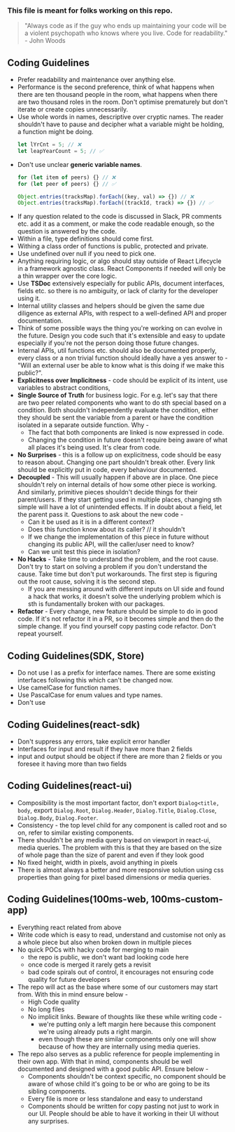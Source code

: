 ### This file is meant for folks working on this repo.

> "Always code as if the guy who ends up maintaining your code will be a violent psychopath who knows where you live.
> Code for readability." - John Woods

## Coding Guidelines

- Prefer readability and maintenance over anything else.
- Performance is the second preference, think of what happens when there
  are ten thousand people in the room, what happens when there are two thousand
  roles in the room. Don't optimise prematurely but don't iterate or create copies
  unnecessarily.
- Use whole words in names, descriptive over cryptic names.
  The reader shouldn't have to pause and decipher what a variable might be 
  holding, a function might be doing.
    ```ts
    let lYrCnt = 5; // ❌
    let leapYearCount = 5; // ✅
    ```
- Don't use unclear **generic variable names**.
  ```ts
  for (let item of peers) {} // ❌
  for (let peer of peers) {} // ✅
  
  Object.entries(tracksMap).forEach((key, val) => {}) // ❌
  Object.entries(tracksMap).forEach((trackId, track) => {}) // ✅
  ```
- If any question related to the code is discussed in Slack, PR comments
  etc. add it as a comment, or make the code readable enough, so the question
  is answered by the code.
- Within a file, type definitions should come first.
- Withing a class order of functions is public, protected and private.
- Use undefined over null if you need to pick one.
- Anything requiring logic, or algo should stay outside of React Lifecycle
  in a framework agnostic class. React Components if needed will only be a thin
  wrapper over the core logic.
- Use **TSDoc** extensively especially for public APIs, document interfaces, fields
  etc. so there is no ambiguity, or lack of clarity for the developer using it.
- Internal utility classes and helpers should be given the same due diligence as
  external APIs, with respect to a well-defined API and proper documentation.
- Think of some possible ways the thing you're working on can evolve in the future.
  Design you code such that it's extensible and easy to update especially if you're not the person
  doing those future changes.
- Internal APIs, util functions etc. should also be documented properly, every class
  or a non trivial function should ideally have a yes answer to - "Will an external
  user be able to know what is this doing if we make this public?".
- **Explicitness over Implicitness** - code should be explicit of its intent,
  use variables to abstract conditions, 
- **Single Source of Truth** for business logic. For e.g. let's say that
  there are two peer related components who want to do sth special based on
  a condition. Both shouldn't independently evaluate the condition, either
  they should be sent the variable from a parent or have the condition isolated
  in a separate outside function. Why - 
  - The fact that both components are linked is now expressed in code.
  - Changing the condition in future doesn't require being aware of what
    all places it's being used. It's clear from code.
- **No Surprises** - this is a follow up on explicitness, code should be easy
  to reason about. Changing one part shouldn't break other. Every link should be
  explicitly put in code, every behaviour documented.
- **Decoupled** - This will usually happen if above are in place. One piece shouldn't 
  rely on internal details of how some other piece is working. And similarly, primitive
  pieces shouldn't decide things for their parent/users. If they start getting used in
  multiple places, changing sth simple will have a lot of unintended effects. If in 
  doubt about a field, let the parent pass it. Questions to ask about the new code - 
  - Can it be used as it is in a different context?
  - Does this function know about its caller? // it shouldn't
  - If we change the implementation of this piece in future without changing
  its public API, will the caller/user need to know?
  - Can we unit test this piece in isolation?
- **No Hacks** - Take time to understand the problem, and the root cause. Don't try
  to start on solving a problem if you don't understand the cause. Take time but don't
  put workarounds. The first step is figuring out the root cause, solving it is the second
  step.
  - If you are messing around with different inputs on UI side and found a
  hack that works, it doesn't solve the underlying problem which is sth is fundamentally
  broken with our packages.
- **Refactor** - Every change, new feature should be simple to do in good code. If it's
  not refactor it in a PR, so it becomes simple and then do the simple change. If you
  find yourself copy pasting code refactor. Don't repeat yourself.

## Coding Guidelines(SDK, Store)

- Do not use I as a prefix for interface names. There are some existing
  interfaces following this which can't be changed now.
- Use camelCase for function names.
- Use PascalCase for enum values and type names.
- Don't use

## Coding Guidelines(react-sdk)

- Don't suppress any errors, take explicit error handler
- Interfaces for input and result if they have more than 2 fields
- input and output should be object if there are more than 2 fields
  or you foresee it having more than two fields

## Coding Guidelines(react-ui)

- Composibility is the most important factor, don't export `Dialog<title, body`,
  export `Dialog.Root`, `Dialog.Header`, `Dialog.Title`, `Dialog.Close`, `Dialog.Body`,
  `Dialog.Footer`.
- Consistency - the top level child for any component is called root and
  so on, refer to similar existing components.
- There shouldn't be any media query based on viewport in react-ui, 
  media queries. The problem with this is that they are based on the
  size of whole page than the size of parent and even if they look good
- No fixed height, width in pixels, avoid anything in pixels
- There is almost always a better and more responsive solution using
  css properties than going for pixel based dimensions or media queries.


## Coding Guidelines(100ms-web, 100ms-custom-app)

- Everything react related from above
- Write code which is easy to read, understand and customise not only as a whole
  piece but also when broken down in multiple pieces
- No quick POCs with hacky code for merging to main
  - the repo is public, we don't want bad looking code here
  - once code is merged it rarely gets a revisit
  - bad code spirals out of control, it encourages not ensuring code quality for future developers
- The repo will act as the base where some of our customers may start from.
  With this in mind ensure below - 
  - High Code quality
  - No long files
  - No implicit links. Beware of thoughts like these while writing code -
    - we're putting only a left margin here because this
    component we're using already puts a right margin.
    - even though these are similar components only one will show because of how they
      are internally using media queries.
- The repo also serves as a public reference for
  people implementing in their own app. With that in mind, components
  should be well documented and designed with a good public API. Ensure below -
  - Components shouldn't be context specific, no component should be aware of 
    whose child it's going to be or who are going to be its sibling components.
  - Every file is more or less standalone and easy to understand
  - Components should be written for copy pasting not just to work in our UI. People
  should be able to have it working in their UI without any surprises.
    

